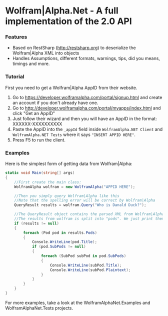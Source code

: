 # Wolfram|Alpha.Net - A full implementation of the 2.0 API

### Features

* Based on RestSharp (http://restsharp.org) to deserialize the Wolfram|Alpha XML
  into objects
* Handles Assumptions, different formats, warnings, tips, did you means, timings
  and more.

### Tutorial

First you need to get a Wolfram|Alpha AppID from their website.

1. Go to https://developer.wolframalpha.com/portal/signup.html and create an account
   if you don't already have one.
2. Go to http://developer.wolframalpha.com/portal/myapps/index.html and click "Get an AppID"
3. Just follow their wizard and then you will have an AppID in the format: XXXXXX-XXXXXXXXXX
4. Paste the AppID into the `_appId` field inside `WolframAlpha.NET Client` and
   `WolframAlpha.NET Tests` where it says `"INSERT APPID HERE"`.
5. Press F5 to run the client.

### Examples

Here is the simplest form of getting data from Wolfram|Alpha:

```csharp
static void Main(string[] args)
{
	//First create the main class:
	WolframAlpha wolfram = new WolframAlpha("APPID HERE");

	//Then you simply query Wolfram|Alpha like this
	//Note that the spelling error will be correct by Wolfram|Alpha
	QueryResult results = wolfram.Query("Who is Danald Duck?");

	//The QueryResult object contains the parsed XML from Wolfram|Alpha. Lets look at it.
	//The results from wolfram is split into "pods". We just print them.
	if (results != null)
	{
		foreach (Pod pod in results.Pods)
		{
			Console.WriteLine(pod.Title);
			if (pod.SubPods != null)
			{
				foreach (SubPod subPod in pod.SubPods)
				{
					Console.WriteLine(subPod.Title);
					Console.WriteLine(subPod.Plaintext);
				}
			}
		}
	}
}

```

For more examples, take a look at the WolframAlphaNet.Examples and WolframAlphaNet.Tests projects.